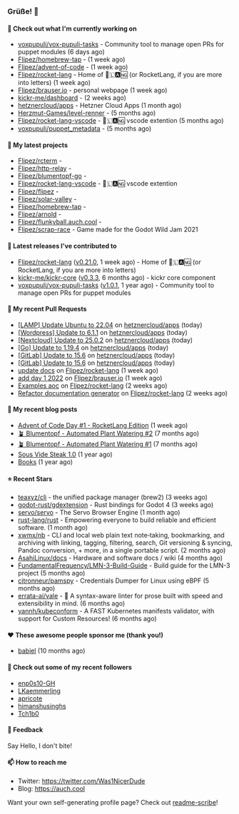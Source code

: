 ### Grüße! 👋

#### 👷 Check out what I'm currently working on

- [voxpupuli/vox-pupuli-tasks](https://github.com/voxpupuli/vox-pupuli-tasks) - Community tool to manage open PRs for puppet modules (6 days ago)
- [Flipez/homebrew-tap](https://github.com/Flipez/homebrew-tap) -  (1 week ago)
- [Flipez/advent-of-code](https://github.com/Flipez/advent-of-code) -  (1 week ago)
- [Flipez/rocket-lang](https://github.com/Flipez/rocket-lang) - Home of 🚀🇱🅰🆖 (or RocketLang, if you are more into letters) (1 week ago)
- [Flipez/brauser.io](https://github.com/Flipez/brauser.io) - personal webpage (1 week ago)
- [kickr-me/dashboard](https://github.com/kickr-me/dashboard) -  (2 weeks ago)
- [hetznercloud/apps](https://github.com/hetznercloud/apps) - Hetzner Cloud Apps (1 month ago)
- [Herzmut-Games/level-renner](https://github.com/Herzmut-Games/level-renner) -  (5 months ago)
- [Flipez/rocket-lang-vscode](https://github.com/Flipez/rocket-lang-vscode) - 🚀🇱🅰🆖 vscode extention (5 months ago)
- [voxpupuli/puppet_metadata](https://github.com/voxpupuli/puppet_metadata) -  (5 months ago)

#### 🌱 My latest projects

- [Flipez/rcterm](https://github.com/Flipez/rcterm) - 
- [Flipez/http-relay](https://github.com/Flipez/http-relay) - 
- [Flipez/blumentopf-go](https://github.com/Flipez/blumentopf-go) - 
- [Flipez/rocket-lang-vscode](https://github.com/Flipez/rocket-lang-vscode) - 🚀🇱🅰🆖 vscode extention
- [Flipez/flipez](https://github.com/Flipez/flipez) - 
- [Flipez/solar-valley](https://github.com/Flipez/solar-valley) - 
- [Flipez/homebrew-tap](https://github.com/Flipez/homebrew-tap) - 
- [Flipez/arnold](https://github.com/Flipez/arnold) - 
- [Flipez/flunkyball.auch.cool](https://github.com/Flipez/flunkyball.auch.cool) - 
- [Flipez/scrap-race](https://github.com/Flipez/scrap-race) - Game made for the Godot Wild Jam 2021


#### 🔭 Latest releases I've contributed to

- [Flipez/rocket-lang](https://github.com/Flipez/rocket-lang) ([v0.21.0](https://github.com/Flipez/rocket-lang/releases/tag/v0.21.0), 1 week ago) - Home of 🚀🇱🅰🆖 (or RocketLang, if you are more into letters)
- [kickr-me/kickr-core](https://github.com/kickr-me/kickr-core) ([v0.3.3](https://github.com/kickr-me/kickr-core/releases/tag/v0.3.3), 6 months ago) - kickr core component
- [voxpupuli/vox-pupuli-tasks](https://github.com/voxpupuli/vox-pupuli-tasks) ([v1.0.1](https://github.com/voxpupuli/vox-pupuli-tasks/releases/tag/v1.0.1), 1 year ago) - Community tool to manage open PRs for puppet modules

#### 🔨 My recent Pull Requests

- [[LAMP] Update Ubuntu to 22.04](https://github.com/hetznercloud/apps/pull/73) on [hetznercloud/apps](https://github.com/hetznercloud/apps) (today)
- [[Wordpress] Update to 6.1.1](https://github.com/hetznercloud/apps/pull/72) on [hetznercloud/apps](https://github.com/hetznercloud/apps) (today)
- [[Nextcloud] Update to 25.0.2](https://github.com/hetznercloud/apps/pull/71) on [hetznercloud/apps](https://github.com/hetznercloud/apps) (today)
- [[Go] Update to 1.19.4](https://github.com/hetznercloud/apps/pull/70) on [hetznercloud/apps](https://github.com/hetznercloud/apps) (today)
- [[GitLab] Update to 15.6](https://github.com/hetznercloud/apps/pull/69) on [hetznercloud/apps](https://github.com/hetznercloud/apps) (today)
- [[GitLab] Update to 15.6](https://github.com/hetznercloud/apps/pull/68) on [hetznercloud/apps](https://github.com/hetznercloud/apps) (today)
- [update docs](https://github.com/Flipez/rocket-lang/pull/167) on [Flipez/rocket-lang](https://github.com/Flipez/rocket-lang) (1 week ago)
- [add day 1 2022](https://github.com/Flipez/brauser.io/pull/55) on [Flipez/brauser.io](https://github.com/Flipez/brauser.io) (1 week ago)
- [Examples aoc](https://github.com/Flipez/rocket-lang/pull/157) on [Flipez/rocket-lang](https://github.com/Flipez/rocket-lang) (2 weeks ago)
- [Refactor documentation generator](https://github.com/Flipez/rocket-lang/pull/156) on [Flipez/rocket-lang](https://github.com/Flipez/rocket-lang) (2 weeks ago)

#### 📜 My recent blog posts

- [Advent of Code Day #1 - RocketLang Edition](https://auch.cool/posts/2022/aoc-day-1/) (1 week ago)
- [🪴 Blumentopf - Automated Plant Watering #2](https://auch.cool/posts/2022/blumentopf-2/) (7 months ago)
- [🪴 Blumentopf - Automated Plant Watering #1](https://auch.cool/posts/2022/blumentopf-1/) (7 months ago)
- [Sous Vide Steak 1.0](https://auch.cool/posts/2021/sous-vide/sous-vide-steak-1.0/) (1 year ago)
- [Books](https://auch.cool/books/) (1 year ago)

#### ⭐ Recent Stars

- [teaxyz/cli](https://github.com/teaxyz/cli) - the unified package manager (brew2) (3 weeks ago)
- [godot-rust/gdextension](https://github.com/godot-rust/gdextension) - Rust bindings for Godot 4 (3 weeks ago)
- [servo/servo](https://github.com/servo/servo) - The Servo Browser Engine (1 month ago)
- [rust-lang/rust](https://github.com/rust-lang/rust) - Empowering everyone to build reliable and efficient software. (1 month ago)
- [xwmx/nb](https://github.com/xwmx/nb) - CLI and local web plain text note‑taking, bookmarking, and archiving with linking, tagging, filtering, search, Git versioning &amp; syncing, Pandoc conversion, &#43; more, in a single portable script. (2 months ago)
- [AsahiLinux/docs](https://github.com/AsahiLinux/docs) - Hardware and software docs / wiki (4 months ago)
- [FundamentalFrequency/LMN-3-Build-Guide](https://github.com/FundamentalFrequency/LMN-3-Build-Guide) - Build guide for the LMN-3 project (5 months ago)
- [citronneur/pamspy](https://github.com/citronneur/pamspy) - Credentials Dumper for Linux using eBPF (5 months ago)
- [errata-ai/vale](https://github.com/errata-ai/vale) - :pencil: A syntax-aware linter for prose built with speed and extensibility in mind. (6 months ago)
- [yannh/kubeconform](https://github.com/yannh/kubeconform) - A FAST Kubernetes manifests validator, with support for Custom Resources! (6 months ago)

#### ❤️ These awesome people sponsor me (thank you!)

- [babiel](https://github.com/babiel) (10 months ago)

#### 👯 Check out some of my recent followers

- [enp0s10-GH](https://github.com/enp0s10-GH)
- [LKaemmerling](https://github.com/LKaemmerling)
- [apricote](https://github.com/apricote)
- [himanshusinghs](https://github.com/himanshusinghs)
- [Tch1b0](https://github.com/Tch1b0)

#### 💬 Feedback

Say Hello, I don't bite!

#### 📫 How to reach me

- Twitter: https://twitter.com/Was1NicerDude
- Blog: https://auch.cool

Want your own self-generating profile page? Check out [readme-scribe](https://github.com/muesli/readme-scribe)!
